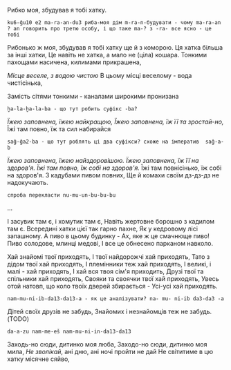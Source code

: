 Рибко моя, збудував я тобі хатку.

    ku6-ĝu10 e2 ma-ra-an-du3 риба-моя дім m-ra-n-будувати - чому ma-ra-an ? an говорить про третю особу, і що таке ma-? з -ra- все ясно - це тобі 

Рибонько ж моя, збудував я тобі хатку ще й з коморою.
Ця хатка більша за інші хатки,
Це навіть не хатка, а мало не (ціла) кошара.
Тонкими пахощами насичена, килимами прикрашена,

_Місце веселе, з водою чистою_
В цьому місці веселому - вода чистісінька,

Замість сітями тонкими -
каналами широкими пронизана

    ḫa-la-ḫa-la-ba - що тут робить суфікс -ba?

_Їжею заповнена, їжею найкращою,_
_Їжею заповнена, їж її та зростай-но,_
Їжі там повно, їж та сил набирайся

    saĝ-ĝa2-ba - що тут роблять ці два суфікси? схоже на імператив  saĝ-a-b

_Їжею заповнена, їжею найздоровішою._
_Їжею заповнена, їж її на здоров'я._
_Їжі там повно, їж собі на здоров'я._
Їжі там повнісінько, їж собі на здоров'я.
З кадубами пивом повних, 
Ще й комахи своїм дз-дз-дз не надокучають.

    спроба перекласти nu-mu-un-bu-bu-bu
 
...

І засувик там є, і хомутик там є,
Навіть жертовне борошно з кадилом там є.
Всередині хатки цієї так гарно пахне,
Як у кедровому лісі запашному.
А пиво в цьому будинку - 
Ах, яке ж це смачнюще пиво!
Пиво солодове, млинці медові,
І все це обнесено парканом навколо.

Хай знайомі твої приходять,
І твої найдорожчі хай приходять,
Тато з дідом твої хай приходять,
І племінники теж хай приходять,
І великі, і малі - хай приходять,
І хай вся твоя сім'я приходить,
Друзі твої та спільники хай приходять,
Свояки та своячки твої хай приходять,
Увесь отой натовп, що коло твоїх дверей збирається - 
Усі-усі хай приходять.

    nam-mu-ni-ib-da13-da13-a - як це аналізувати? na- mu- ni-ib da3-da3 -a

Дітей своїх друзів не забудь,
Знайомих і незнайомців теж не забудь. (TODO)

    da-a-zu nam-me-eš nam-mu-ni-in-da13-da13

Заходь-но сюди, дитинко моя люба,
Заходо-но сюди, дитинко моя мила,
_Не зволікай_, 
ані дню, ані ночі пройти не дай 
Не світитиме в цю хатку місячне сяйво,

